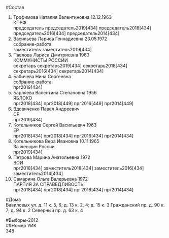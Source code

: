 #Состав  
1. Трофимова Наталия Валентиновна 12.12.1963  
    КПРФ  
    председатель председатель2019[434] председатель2018[434] председатель2016[434] председатель2014[434]  
2. Васильева Лариса Геннадиевна 23.05.1972  
    собрание-работа  
    заместитель заместитель2019[434]  
3. Павлова Лариса Дмитриевна 1963  
    КОММУНИСТЫ РОССИИ  
    секретарь секретарь2019[434] секретарь2018[434] секретарь2016[434] секретарь2014[434]  
4. Бабичева Нина Сергеевна  
    собрание-работа  
    прг2019[434]  
5. Барляева Валентина Степановна 1956  
    ЯБЛОКО  
    прг2018[434] прг2018[449] прг2016[449] прг2014[449]  
6. Вдовиченко Павел Андреевич  
    СР  
    прг2019[434]  
7. Котельников Сергей Васильевич 1963  
    ЕР  
    прг2018[434] прг2018[434] прг2016[434] прг2014[434]  
8. Котельникова Вера Ивановна 10.11.1965  
    За женщин России  
    прг2019[434]  
9. Петрова Марина Анатольевна 1972  
    ВОИ  
    прг2018[434] заместитель2018[434] заместитель2016[434] заместитель2014[434]  
10. Самарина Ольга Валерьевна 1972  
    ПАРТИЯ ЗА СПРАВЕДЛИВОСТЬ  
    прг2018[434] прг2018[434] прг2016[434] прг2014[434]  

#Дома  
Вавиловых ул. д. 11 к. 5, 6; д. 13 к. 2, 4; д. 15 к. 3 Гражданский пр. д. 90 к. 7; д. 94 к. 2 Северный пр. д. 63 к. 4  
  
#Выборы-2012  
##Номер УИК  
348  
